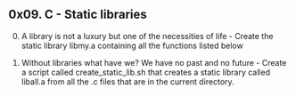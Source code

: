 ## 0x09. C - Static libraries
0. A library is not a luxury but one of the necessities of life - Create the static library libmy.a containing all the functions listed below

1. Without libraries what have we? We have no past and no future - 
Create a script called create_static_lib.sh that creates a static library called liball.a from all the .c files that are in the current directory.
